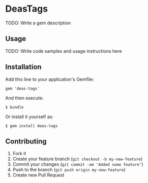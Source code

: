 # DeasTags

TODO: Write a gem description

## Usage

TODO: Write code samples and usage instructions here

## Installation

Add this line to your application's Gemfile:

    gem 'deas-tags'

And then execute:

    $ bundle

Or install it yourself as:

    $ gem install deas-tags

## Contributing

1. Fork it
2. Create your feature branch (`git checkout -b my-new-feature`)
3. Commit your changes (`git commit -am 'Added some feature'`)
4. Push to the branch (`git push origin my-new-feature`)
5. Create new Pull Request
